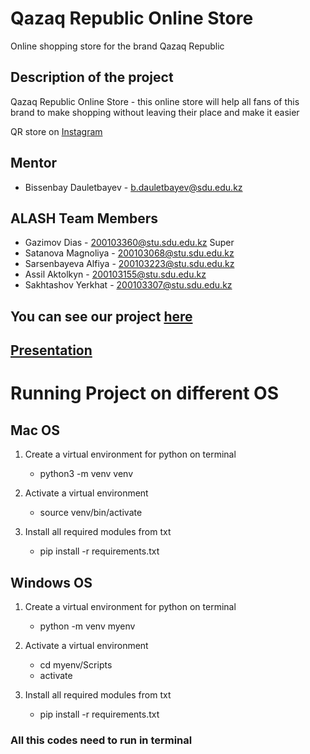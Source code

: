 # Qazaq Republic Online Store
Online shopping store for the brand Qazaq Republic
## Description of the project
Qazaq Republic Online Store - this online store will help all fans of this brand to make shopping without leaving their place and make it easier

QR store on [Instagram](https://instagram.com/qazaq.republic?igshid=YmMyMTA2M2Y=)

## Mentor
- Bissenbay Dauletbayev - b.dauletbayev@sdu.edu.kz

## ALASH Team Members 
- Gazimov Dias - 200103360@stu.sdu.edu.kz Super
- Satanova Magnoliya - 200103068@stu.sdu.edu.kz
- Sarsenbayeva Alfiya - 200103223@stu.sdu.edu.kz
- Assil Aktolkyn - 200103155@stu.sdu.edu.kz
- Sakhtashov Yerkhat - 200103307@stu.sdu.edu.kz

## You can see our project [here](https://alash-republic.herokuapp.com/)
## [Presentation](https://www.canva.com/design/DAFBAphwhdw/5KCAh9n7plU0jsx2dINldw/view?utm_content=DAFBAphwhdw&utm_campaign=designshare&utm_medium=link&utm_source=publishsharelink)


# Running Project on different OS 

## Mac OS

1. Create a virtual environment for python on terminal
    - python3 -m venv venv

2. Activate a virtual environment
    - source venv/bin/activate

3. Install all required modules from txt
    - pip install -r requirements.txt


## Windows OS

1. Create a virtual environment for python on terminal
    - python -m venv myenv
    
2. Activate a virtual environment
    - cd myenv/Scripts
    - activate

3. Install all required modules from txt
    - pip install -r requirements.txt


### All this codes need to run in terminal 

